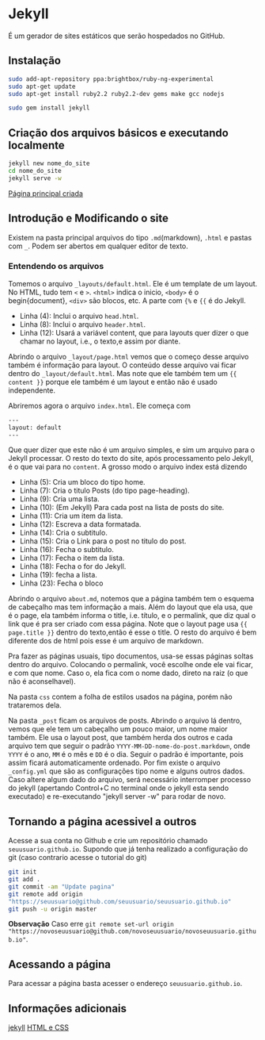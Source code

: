 # Jekyll
É um gerador de sites estáticos que serão hospedados no GitHub.
## Instalação

````bash
sudo add-apt-repository ppa:brightbox/ruby-ng-experimental
sudo apt-get update
sudo apt-get install ruby2.2 ruby2.2-dev gems make gcc nodejs

sudo gem install jekyll
````
## Criação dos arquivos básicos e executando localmente

````bash
jekyll new nome_do_site
cd nome_do_site
jekyll serve -w

````
[Página principal criada](localhost:4000)

## Introdução e Modificando o site
Existem na pasta principal arquivos do tipo `.md`(markdown), `.html` e pastas com `_`.
Podem ser abertos em qualquer editor de texto.
### Entendendo os arquivos
Tomemos o arquivo `_layouts/default.html`. Ele é um template de um layout.
No HTML, tudo tem `<` e `>`. `<html>` indica o inicio, `<body>` é o
begin{document}, `<div>` são blocos, etc. A parte com `{%`  e `{{` é do Jekyll.

- Linha (4): Inclui o arquivo `head.html`.
- Linha (8): Inclui o arquivo `header.html`.
- Linha (12): Usará a variável content, que para layouts quer dizer o que chamar
 no layout, i.e., o texto,e assim por diante.

 Abrindo o arquivo `_layout/page.html` vemos que o começo desse arquivo também é
 informação para layout. O conteúdo desse arquivo vai ficar dentro do
 `_layout/default.html`. Mas note que ele também tem um `{{ content }}` porque
 ele também é um layout e então não é usado independente.

Abriremos agora o arquivo `index.html`.
Ele começa com
````bash
---
layout: default
---
````
Que quer dizer que este não é um arquivo simples, e sim um arquivo para o Jekyll
 processar. O resto do texto do site, após processamento pelo Jekyll, é o que
 vai para no `content`. A grosso modo o arquivo index está dizendo
- Linha (5): Cria um bloco do tipo home.
- Linha (7): Cria o titulo Posts (do tipo page-heading).
- Linha (9): Cria uma lista.
- Linha (10): (Em Jekyll) Para cada post na lista de posts do site.
- Linha (11): Cria um item da lista.
- Linha (12): Escreva a data formatada.
- Linha (14): Cria o subtitulo.
- Linha (15): Cria o Link para o post no titulo do post.
- Linha (16): Fecha o subtitulo.
- Linha (17): Fecha o item da lista.
- Linha (18): Fecha o for do Jekyll.
- Linha (19): fecha a lista.
- Linha (23): Fecha o bloco

Abrindo o arquivo `about.md`, notemos que a página também tem o esquema de
cabeçalho mas tem informação a mais. Além do layout que ela usa, que é o page,
ela também informa o title, i.e. título, e o permalink, que diz qual o link que
é pra ser criado com essa página. Note que o layout page usa `{{ page.title }}`
dentro do texto,então é esse o title. O resto do arquivo é bem diferente dos de
html pois esse é um arquivo de markdown.

Pra fazer as páginas usuais, tipo documentos, usa-se essas páginas soltas dentro
do arquivo. Colocando o permalink, você escolhe onde ele vai ficar, e com que
nome. Caso o, ela fica com o nome dado, direto na raiz (o que não é
aconselhavel).

Na pasta `css` contem a folha de estilos usados na página, porém não trataremos
dela.

Na pasta `_post` ficam os arquivos de posts. Abrindo o arquivo lá dentro, vemos
que ele tem um cabeçalho um pouco maior, um nome maior também. Ele usa o layout
post, que também herda dos outros e cada arquivo tem que seguir o padrão
`YYYY-MM-DD-nome-do-post.markdown`, onde `YYYY` é o ano, `MM` é o mês e `DD` é o
 dia. Seguir o padrão é importante, pois assim ficará automaticamente ordenado.
Por fim existe o arquivo  `_config.yml` que são as configurações tipo nome e
alguns outros dados. Caso altere algum dado do arquivo, será necessário
interromper processo do jekyll (apertando Control+C no terminal onde o jekyll
esta sendo executado) e re-executando "jekyll server -w" para rodar de novo.

## Tornando a página acessivel a outros
Acesse a sua conta no Github e crie um repositório chamado
`seuusuario.github.io`. Supondo que já tenha realizado a configuração do git
(caso contrario acesse o tutorial do git)

````bash
git init
git add .
git commit -am "Update pagina"
git remote add origin
"https://seuusuario@github.com/seuusuario/seuusuario.github.io"
git push -u origin master
````
**Observação** Caso erre `git remote set-url origin
"https://novoseuusuario@github.com/novoseuusuario/novoseuusuario.github.io"`.
## Acessando a página
Para acessar a página basta acesser o endereço `seuusuario.github.io`.

## Informações adicionais
[jekyll](https://jekyllrb.com/)
[HTML e CSS](http://www.w3schools.com)
